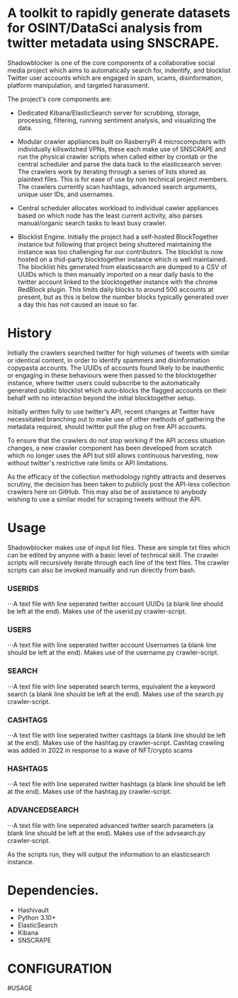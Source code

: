 # A toolkit to rapidly generate datasets for OSINT/DataSci analysis from twitter metadata using SNSCRAPE.

Shadowblocker is one of the core components of a collaborative social media project which aims to automatically search for, indentify, and blocklist Twitter user accounts which are engaged in spam, scams, disinformation, platform manipulation, and targeted harassment.

The project's core components are:

* Dedicated Kibana/ElasticSearch server for scrubbing, storage, processing, filtering, running sentiment analysis, and visualizing the data.

* Modular crawler appliances built on RasberryPi 4 microcomputers with individually killswitched VPNs, these each make use of SNSCRAPE and run the physical crawler scripts when called either by crontab or the central scheduler and parse the data back to the elasticsearch server. The crawlers work by iterating through a series of lists stored as plaintext files. This is for ease of use by non technical project members. The crawlers currently scan hashtags, advanced search arguments, unique user IDs, and usernames. 

* Central scheduler allocates workload to individual cawler appliances based on which node has the least current activity, also parses manual/organic search tasks to least busy crawler. 

* Blocklist Engine. Initially the project had a self-hosted BlockTogether instance but following that project being shuttered maintaining the instance was too challenging for our contributors. The blocklist is now hosted on a thid-party blocktogether instance which is well maintained. The blocklist hits generated from elasticsearch are dumped to a CSV of UUIDs which is then manually imported on a near daily basis to the twitter account linked to the blocktogether instance with the chrome RedBlock plugin. This limits daily blocks to around 500 accounts at present, but as this is below the number blocks typically generated over a day this has not caused an issue so far.

# History

Initially the crawlers searched twitter for high volumes of tweets with similar or identical content, in order to identify spammers and disinformation copypasta accounts. The UUIDs of accounts found likely to be inauthentic or engaging in these behaviours were then passed to the blocktogether instance, where twitter users could subscribe to the automatically generated public blocklist which auto-blocks the flagged accounts on their behalf with no interaction beyond the initial blocktogether setup.

Initially written fully to use twitter's API, recent changes at Twitter have necessitated branching out to make use of other methods of gathering the metadata required, should twitter pull the plug on free API accounts. 

To ensure that the crawlers do not stop working if the API access situation changes, a new crawler component has been developed from scratch which no longer uses the API but still allows continuous harvesting, now without twitter's restrictive rate limits or API limitations. 

As the efficacy of the collection methodology rightly attracts and deserves scrutiny, the decision has been taken to publicly post the API-less collection crawlers here on GitHub. This may also be of assistance to anybody wishing to use a similar model for scraping tweets without the API.

# Usage

Shadowblocker makes use of input list files. These are simple txt files which can be edited by anyone with a basic level of technical skill. The crawler scripts will recursively iterate through each line of the text files. The crawler scripts can also be invoked manually and run directly from bash.

### USERIDS

⋅⋅⋅A text file with line seperated twitter account UUIDs (a blank line should be left at the end). Makes use of the userid.py crawler-script.

### USERS

⋅⋅⋅A text file with line seperated twitter account Usernames (a blank line should be left at the end). Makes use of the username.py crawler-script.

### SEARCH

⋅⋅⋅A text file with line seperated search terms, equivalent the a keyword search (a blank line should be left at the end). Makes use of the search.py crawler-script.

### CASHTAGS

⋅⋅⋅A text file with line seperated twitter cashtags (a blank line should be left at the end). Makes use of the hashtag.py crawler-script. Cashtag crawling was added in 2022 in response to a wave of NFT/crypto scams

### HASHTAGS

⋅⋅⋅A text file with line seperated twitter hashtags (a blank line should be left at the end). Makes use of the hashtag.py crawler-script.

### ADVANCEDSEARCH

⋅⋅⋅A text file with line seperated advanced twitter search parameters (a blank line should be left at the end). Makes use of the advsearch.py crawler-script.

As the scripts run, they will output the information to an elasticsearch instance. 

# Dependencies.

* Hashivault
* Python 3.10+
* ElasticSearch
* Kibana
* SNSCRAPE

# CONFIGURATION

#USAGE

